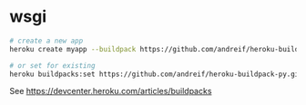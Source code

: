 # wsgi

```sh
# create a new app
heroku create myapp --buildpack https://github.com/andreif/heroku-buildpack-py.git

# or set for existing
heroku buildpacks:set https://github.com/andreif/heroku-buildpack-py.git -a myapp
```
See https://devcenter.heroku.com/articles/buildpacks
